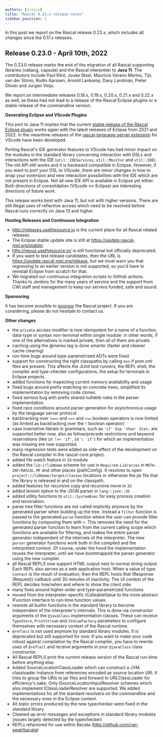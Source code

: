```yaml
---
authors: [jvinju]
title: "Rascal 0.23.x release notes"
sidebar_position: 2
---
```


In this post we report on the Rascal release 0.23.x, which includes all changes since the 0.17.x releases. 

<!--truncate-->

## Release 0.23.0 - April 10th, 2022

The 0.23.0 release marks the end of the migration of all Rascal supporting libraries (vallang, capsule) and the Rascal interpreter to **Java 11**. The contributors include Paul Klint, Jouke Stoel, Mauricio Verano Merino, Tijs van der Storm, Rodin Aarssen, Arnold Lankamp, Davy Landman, Pieter Olivier and Jurgen Vinju.

We report on intermediate releases 0.18.x, 0.19.x, 0.20.x, 0.21.x and 0.22.x as well, as these had not lead to a release of the Rascal Eclipse plugins or a stable release of the commandline version. 

**Generating Eclipse and VScode Plugins**

This port to Java 11 implies that the current [stable release of the Rascal Eclipse plugin](https://update.rascal-mpl.org/stable/) works again with the latest releases of Eclipse from 2021 and 2022. In the meantime
releases of the [rascal-language-server extension](https://marketplace.visualstudio.com/items?itemName=usethesource.rascalmpl) for VScode have been developed. 

Porting Rascal's IDE generator features to VScode has had minor impact on the modules in the standard library concerning interaction with DSLs and interactions with the IDE (`util::IDEServices`, `util::Monitor` and `util::IDE`). The old API still works and it is backward compatible in Eclipse. However, if you want to port your DSL to VScode, there are minor changes in how to wrap your extension and new interaction possibilities with the IDE which are not present in Eclipse. Not all new IDE API is available in Eclipse yet either. Both directions of consolidation (VScode <-> Eclipse) are interesting directions of future work.

This release works best with Java 11, but not with higher versions. There are still illegal uses of reflective access which need to be resolved before Rascal runs correctly on Java 13 and higher.

**Hosting Releases and Continuous Integration**

* http://releases.usethesource.io is the current place for all Rascal related releases. 
* The Eclipse stable update site is still at https://update.rascal-mpl.org/stable/. 
* http://nexus.usethesource.io/ is still functional but officially deprecated. 
* If you want to test release candidates, then the URL is https://update.rascal-mpl.org/release, but we must warn you that regressing to an earlier version is not supported, so you'd have to reinstall Eclipse from scratch for that.
* We migrated our continuous integration scripts to GitHub actions. Thanks to Jenkins for the many years of service and the support from CWI staff and management to keep our servers funded, safe and sound.

**Sponsoring**

It has become possible to [sponsor](https://github.com/sponsors/usethesource) the Rascal project. If you are considering, please do not hesitate to contact us.

**Other changes**

* the `private` access modifier is now idempotent for a name of a function, data-type or syntax non-terminal within single module: in other words, if one of the alternatives is marked private, then all of them are private.
* caching using the @memo tag is done smarter (faster and cleaner cache clearing)
* run-time bugs around type-parametrized ADTs were fixed
* support for constructing the right classpaths by calling `mvn` if pom.xml files are present. This affects the JUnit test runners, the REPL shell, the compiler and type-checker configurations, the setup for terminals in Eclipse projects.
* added functions for inspecting current memory availability and usage
* fixed bugs around prefix matching on concrete trees, simplified its implementation by removing code clones.
* fixed serious bug with prefix shared nullable rules in the parser implementation. 
* fixed race conditions around parser generation for asynchronous usage by the language server protocol
* backtracking over `<==>` and `==>` and `<==` boolean operators is now limited (as limited as backtracking over the `!` boolean operator) 
* case insensitive literals in grammars, such as `'if' Exp 'then' Stat;` are supported better now, also as follow/precede restrictions and keyword reservations (like `Id !>> 'if'`, `Id \ 'if'`) for which an implementation was missing are now supported.
* many regression tests were added as side-effect of the development on the Rascal compiler in the rascal-core project.
* added file watch feature in `IO` module
* added the `lib://libName` scheme for use in `Required-Libraries` in `META-INF/RASCAL.MF` and other places (pathConfig). It resolves to open `project://libName/target/classes` locations or otherwise the jar file that the library is released in and on the classpath.
* added features for recursive copy and recursive move in `IO`
* added lenient option to the JSON parser in `lang::json::IO`
* added utility functions to `util::SystemExec` for easy process creation and termination.
* parse tree filter functions are not called implicitly anymore by the generated parser when building up the tree. Instead a `filter` function is passed to the generated `parse` function where the user can provide filter functions by composing them with `+`. This removes the need for the generated parser function to learn from the current calling scope which functions are available for filtering, and makes the entire parser generator independent of the internals of the interpreter. The new `parser` generator functions work both in the compiled and the interpreted context. Of course, under the hood the implementation reuses the interpreter, until we have bootstrapped the parser generator using the new compiler.
* all Rascal REPLS now support HTML output next to normal string output. Each REPL also serves as a web application host. When a value of type `Content` is the result of evaluation, then the REPL hosts that (Response (Request)) callback until 30 minutes of inactivity. The UI context of the REPL decides how/when and where to show the client side.
* many fixes around higher-order and type-parametrized functions
* moved from the interpreter-specific ICalleableValue to the more abstract IFunction interface to run-time function values.
* rewrote all builtin functions in the standard library to become independent of the interpreter's internals. This is done via constructor arguments of the `@javaClass` implementation classes. These can receive `TypeStore`, `PrintStream` and `IValueFactory` parameters to configure themselves with necessary context of the Rascal runtime.
* `@reflect` is not used anymore by standard library modules. It is deprecated but still supported for now. If you want to make your code robust against compilation by the Rascal compiler, you have to rewrite uses of `@reflect` and receive arguments in your `@javaClass` class constructor.
* All Rascal REPLS print the current release version of the Rascal run-time before anything else.
* Added SourceLocationClassLoader which can construct a JVM classloader instance from references encoded as source location URI. It tries to group file URIs to jar files and forward to URLClassLoader for efficiency's sake. Only ISourceLocationInputResolver schemes which also implement IClassLoaderResolver are supported. We added implementations for all the standard resolvers on the commandline and the necessary ones in the Eclipse context.
* All static errors produced by the new typechecker were fixed in the standard library
* Cleaned up error messages and exceptions in standard library modules (issues largely detected by the typechecker)
* REPLs refactored for use within Bacata (http://github.com/cwi-swat/bacata)
